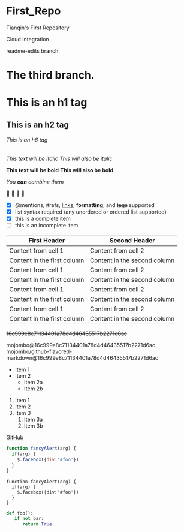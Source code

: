 First_Repo
==========

Tianqin's First Repository

Cloud Integration

readme-edits branch

# The third branch.

# This is an h1 tag
## This is an h2 tag
###### This is an h6 tag

*This text will be italic*
_This will also be italic_

**This text will be bold**
__This will also be bold__

_You **can** combine them_

:musical_note:
:musical_note:
:musical_note:
:musical_note:

- [x] @mentions, #refs, [links](), **formatting**, and <del>tags</del> supported
- [x] list syntax required (any unordered or ordered list supported)
- [x] this is a complete item
- [ ] this is an incomplete item

First Header | Second Header
------------ | -------------
Content from cell 1 | Content from cell 2
Content in the first column | Content in the second column
Content from cell 1 | Content from cell 2
Content in the first column | Content in the second column
Content from cell 1 | Content from cell 2
Content in the first column | Content in the second column
Content from cell 1 | Content from cell 2
Content in the first column | Content in the second column

~~16c999e8c71134401a78d4d46435517b2271d6ac~~


mojombo@16c999e8c71134401a78d4d46435517b2271d6ac
mojombo/github-flavored-markdown@16c999e8c71134401a78d4d46435517b2271d6ac

* Item 1
* Item 2
  * Item 2a
  * Item 2b

1. Item 1
1. Item 2
1. Item 3
   1. Item 3a
   1. Item 3b

[GitHub](http://github.com)

```javascript
function fancyAlert(arg) {
  if(arg) {
    $.facebox({div:'#foo'})
  }
}
```

    function fancyAlert(arg) {
      if(arg) {
        $.facebox({div:'#foo'})
      }
    }

```Python
def foo():
   if not bar:
      return True
```
